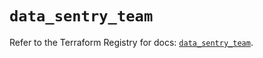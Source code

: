# `data_sentry_team`

Refer to the Terraform Registry for docs: [`data_sentry_team`](https://registry.terraform.io/providers/jianyuan/sentry/0.12.3/docs/data-sources/team).
